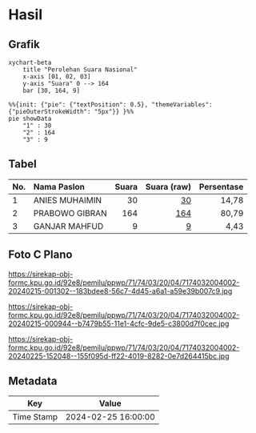 # Hasil

## Grafik

```mermaid
xychart-beta
    title "Perolehan Suara Nasional"
    x-axis [01, 02, 03]
    y-axis "Suara" 0 --> 164
    bar [30, 164, 9]
```

```mermaid
%%{init: {"pie": {"textPosition": 0.5}, "themeVariables": {"pieOuterStrokeWidth": "5px"}} }%%
pie showData
    "1" : 30
    "2" : 164
    "3" : 9
```

## Tabel

| No. | Nama Paslon    | Suara | Suara (raw) | Persentase |
|:--- |:-------------- | -----:| -----------:| ----------:|
| 1   | ANIES MUHAIMIN | 30    | [30][p-1]   | 14,78      |
| 2   | PRABOWO GIBRAN | 164   | [164][p-2]  | 80,79      |
| 3   | GANJAR MAHFUD  | 9     | [9][p-3]    | 4,43       |


[p-1]: https://github.com/gigit-pemilu/pemilu-2024/blob/main/pilpres/hitung-suara/sub/71-sulawesi-utara/sub/74-kota-kotamobagu/sub/03-kotamobagu-selatan/sub/2004-bungko/sub/002-tps/sub/paslon-1.txt
[p-2]: https://github.com/gigit-pemilu/pemilu-2024/blob/main/pilpres/hitung-suara/sub/71-sulawesi-utara/sub/74-kota-kotamobagu/sub/03-kotamobagu-selatan/sub/2004-bungko/sub/002-tps/sub/paslon-2.txt
[p-3]: https://github.com/gigit-pemilu/pemilu-2024/blob/main/pilpres/hitung-suara/sub/71-sulawesi-utara/sub/74-kota-kotamobagu/sub/03-kotamobagu-selatan/sub/2004-bungko/sub/002-tps/sub/paslon-3.txt

## Foto C Plano

https://sirekap-obj-formc.kpu.go.id/92e8/pemilu/ppwp/71/74/03/20/04/7174032004002-20240215-001302--183bdee8-56c7-4d45-a6a1-a59e39b007c9.jpg

https://sirekap-obj-formc.kpu.go.id/92e8/pemilu/ppwp/71/74/03/20/04/7174032004002-20240215-000944--b7479b55-11e1-4cfc-9de5-c3800d7f0cec.jpg

https://sirekap-obj-formc.kpu.go.id/92e8/pemilu/ppwp/71/74/03/20/04/7174032004002-20240225-152048--155f095d-ff22-4019-8282-0e7d264415bc.jpg


## Metadata

| Key        | Value               |
| ---------- | ------------------- |
| Time Stamp | 2024-02-25 16:00:00 |



